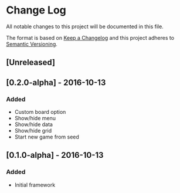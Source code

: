 # Change Log
All notable changes to this project will be documented in this file.

The format is based on [Keep a Changelog](http://keepachangelog.com/)
and this project adheres to [Semantic Versioning](http://semver.org/).

## [Unreleased]

## [0.2.0-alpha] - 2016-10-13 
### Added
- Custom board option
- Show/hide menu
- Show/hide data
- Show/hide grid
- Start new game from seed

## [0.1.0-alpha] - 2016-10-13 
### Added
- Initial framework